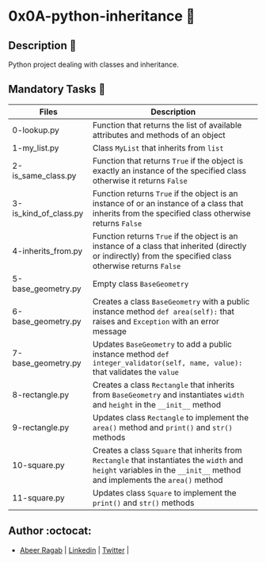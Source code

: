 # 0x0A-python-inheritance :tram:

## Description :light_rail:

Python project dealing with classes and inheritance.

## Mandatory Tasks :office:

| Files | Description |
| ----- | ----------- |
| 0-lookup.py | Function that returns the list of available attributes and methods of an object |
| 1-my_list.py | Class `MyList` that inherits from `list` |
| 2-is_same_class.py | Function that returns `True` if the object is exactly an instance of the specified class otherwise it returns `False` |
| 3-is_kind_of_class.py | Function returns `True` if the object is an instance of or an instance of a class that inherits from the specified class otherwise returns `False` |
| 4-inherits_from.py | Function returns `True` if the object is an instance of a class that inherited (directly or indirectly) from the specified class otherwise returns `False` |
| 5-base_geometry.py | Empty class `BaseGeometry` |
| 6-base_geometry.py | Creates a class `BaseGeometry` with a public instance method `def area(self):` that raises and `Exception` with an error message |
| 7-base_geometry.py | Updates `BaseGeometry` to add a public instance method `def integer_validator(self, name, value):` that validates the `value` |
| 8-rectangle.py | Creates a class `Rectangle` that inherits from `BaseGeometry` and instantiates `width` and `height` in the `__init__` method |
| 9-rectangle.py | Updates class `Rectangle` to implement the `area()` method and `print()` and `str()` methods |
| 10-square.py | Creates a class `Square` that inherits from `Rectangle` that instantiates the `width` and `height` variables in the `__init__` method and implements the `area()` method |
| 11-square.py | Updates class `Square` to implement the `print()` and `str()` methods |

## Author :octocat:

- [Abeer Ragab](https://github.com/Abeer-M-Ali) | [Linkedin](https://www.linkedin.com/in/abeer-ragab-b25872260/) | [Twitter](https://twitter.com/abeerragab5211) | 
